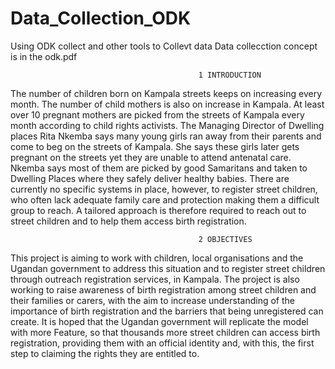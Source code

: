 # Data_Collection_ODK
Using ODK collect and other tools to Collevt data
Data collecction concept is in the odk.pdf

                                              1 INTRODUCTION

The number of children born on Kampala streets keeps on increasing every month. The number of
child mothers is also on increase in Kampala. At least over 10 pregnant mothers are picked from
the streets of Kampala every month according to child rights activists. The Managing Director of
Dwelling places Rita Nkemba says many young girls ran away from their parents and come to beg
on the streets of Kampala.
She says these girls later gets pregnant on the streets yet they are unable to attend antenatal
care. Nkemba says most of them are picked by good Samaritans and taken to Dwelling Places
where they safely deliver healthy babies.
There are currently no specific systems in place, however, to register street children, who often lack adequate family care and protection making them a difficult group to reach. A tailored
approach is therefore required to reach out to street children and to help them access birth registration.


                                              2 OBJECTIVES

This project is aiming to work with children, local organisations and the Ugandan government
to address this situation and to register street children through outreach registration services,
in Kampala. The project is also working to raise awareness of birth registration among street
children and their families or carers, with the aim to increase understanding of the importance of
birth registration and the barriers that being unregistered can create. It is hoped that the Ugandan
government will replicate the model with more Feature, so that thousands more street children
can access birth registration, providing them with an official identity and, with this, the first step
to claiming the rights they are entitled to.
